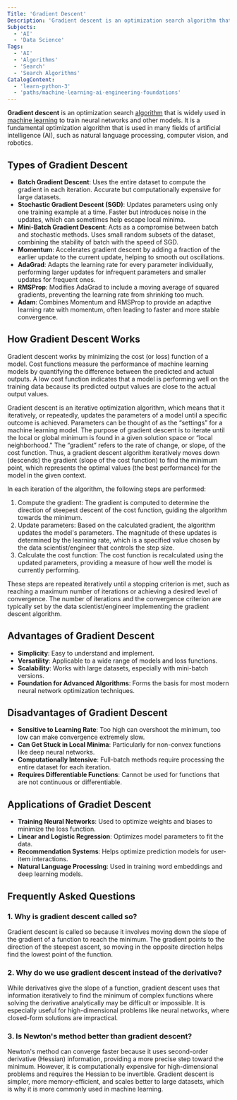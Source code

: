 ```yaml
---
Title: 'Gradient Descent'
Description: 'Gradient descent is an optimization search algorithm that is widely used in machine learning to train neural networks and other models.'
Subjects:
  - 'AI'
  - 'Data Science'
Tags:
  - 'AI'
  - 'Algorithms'
  - 'Search'
  - 'Search Algorithms'
CatalogContent:
  - 'learn-python-3'
  - 'paths/machine-learning-ai-engineering-foundations'
---
```


**Gradient descent** is an optimization search [algorithm](https://www.codecademy.com/resources/docs/general/algorithm) that is widely used in [machine learning](https://www.codecademy.com/resources/docs/ai/machine-learning) to train neural networks and other models. It is a fundamental optimization algorithm that is used in many fields of artificial intelligence (AI), such as natural language processing, computer vision, and robotics.

## Types of Gradient Descent

- **Batch Gradient Descent**: Uses the entire dataset to compute the gradient in each iteration. Accurate but computationally expensive for large datasets.
- **Stochastic Gradient Descent (SGD)**: Updates parameters using only one training example at a time. Faster but introduces noise in the updates, which can sometimes help escape local minima.
- **Mini-Batch Gradient Descent**: Acts as a compromise between batch and stochastic methods. Uses small random subsets of the dataset, combining the stability of batch with the speed of SGD.
- **Momentum**: Accelerates gradient descent by adding a fraction of the earlier update to the current update, helping to smooth out oscillations.
- **AdaGrad**: Adapts the learning rate for every parameter individually, performing larger updates for infrequent parameters and smaller updates for frequent ones.
- **RMSProp**: Modifies AdaGrad to include a moving average of squared gradients, preventing the learning rate from shrinking too much.
- **Adam**: Combines Momentum and RMSProp to provide an adaptive learning rate with momentum, often leading to faster and more stable convergence.

## How Gradient Descent Works

Gradient descent works by minimizing the cost (or loss) function of a model. Cost functions measure the performance of machine learning models by quantifying the difference between the predicted and actual outputs. A low cost function indicates that a model is performing well on the training data because its predicted output values are close to the actual output values.

Gradient descent is an iterative optimization algorithm, which means that it iteratively, or repeatedly, updates the parameters of a model until a specific outcome is achieved. Parameters can be thought of as the “settings” for a machine learning model. The purpose of gradient descent is to iterate until the local or global minimum is found in a given solution space or “local neighborhood." The “gradient” refers to the rate of change, or slope, of the cost function. Thus, a gradient descent algorithm iteratively moves down (descends) the gradient (slope of the cost function) to find the minimum point, which represents the optimal values (the best performance) for the model in the given context.

In each iteration of the algorithm, the following steps are performed:

1. Compute the gradient: The gradient is computed to determine the direction of steepest descent of the cost function, guiding the algorithm towards the minimum.
2. Update parameters: Based on the calculated gradient, the algorithm updates the model's parameters. The magnitude of these updates is determined by the learning rate, which is a specified value chosen by the data scientist/engineer that controls the step size.
3. Calculate the cost function: The cost function is recalculated using the updated parameters, providing a measure of how well the model is currently performing.

These steps are repeated iteratively until a stopping criterion is met, such as reaching a maximum number of iterations or achieving a desired level of convergence. The number of iterations and the convergence criterion are typically set by the data scientist/engineer implementing the gradient descent algorithm.

## Advantages of Gradient Descent

- **Simplicity**: Easy to understand and implement.
- **Versatility**: Applicable to a wide range of models and loss functions.
- **Scalability**: Works with large datasets, especially with mini-batch versions.
- **Foundation for Advanced Algorithms**: Forms the basis for most modern neural network optimization techniques.

## Disadvantages of Gradient Descent

- **Sensitive to Learning Rate**: Too high can overshoot the minimum, too low can make convergence extremely slow.
- **Can Get Stuck in Local Minima**: Particularly for non-convex functions like deep neural networks.
- **Computationally Intensive**: Full-batch methods require processing the entire dataset for each iteration.
- **Requires Differentiable Functions**: Cannot be used for functions that are not continuous or differentiable.

## Applications of Gradiet Descent

- **Training Neural Networks**: Used to optimize weights and biases to minimize the loss function.
- **Linear and Logistic Regression**: Optimizes model parameters to fit the data.
- **Recommendation Systems**: Helps optimize prediction models for user-item interactions.
- **Natural Language Processing**: Used in training word embeddings and deep learning models.

## Frequently Asked Questions

### 1. Why is gradient descent called so?

Gradient descent is called so because it involves moving down the slope of the gradient of a function to reach the minimum. The gradient points to the direction of the steepest ascent, so moving in the opposite direction helps find the lowest point of the function.

### 2. Why do we use gradient descent instead of the derivative?

While derivatives give the slope of a function, gradient descent uses that information iteratively to find the minimum of complex functions where solving the derivative analytically may be difficult or impossible. It is especially useful for high-dimensional problems like neural networks, where closed-form solutions are impractical.

### 3. Is Newton's method better than gradient descent?

Newton's method can converge faster because it uses second-order derivative (Hessian) information, providing a more precise step toward the minimum. However, it is computationally expensive for high-dimensional problems and requires the Hessian to be invertible. Gradient descent is simpler, more memory-efficient, and scales better to large datasets, which is why it is more commonly used in machine learning.
